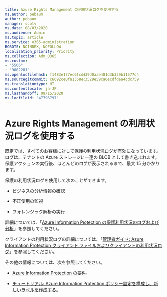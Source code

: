 ```yaml
---
title: Azure Rights Management の利用状況ログを使用する
ms.author: pebaum
author: pebaum
manager: scotv
ms.date: 08/03/2020
ms.audience: Admin
ms.topic: article
ms.service: o365-administration
ROBOTS: NOINDEX, NOFOLLOW
localization_priority: Priority
ms.collection: Adm_O365
ms.custom:
- "5506"
- "9002281"
ms.openlocfilehash: f1483e177ec6fcdd39d0aae481d3b329b11577d4
ms.sourcegitcommit: c6692ce0fa1358ec3529e59ca0ecdfdea4cdc759
ms.translationtype: HT
ms.contentlocale: ja-JP
ms.lasthandoff: 09/15/2020
ms.locfileid: "47796797"
---
```

# <a name="use-usage-logging-for-azure-rights-management"></a>Azure Rights Management の利用状況ログを使用する

既定では、すべてのお客様に対して保護の利用状況ログが有効になっています。 ログは、テナントの Azure ストレージに一連の BLOB として書き込まれます。 保護アクションの実行後、ほとんどのログが表示されるまで、最大 15 分かかります。

保護の利用状況ログを使用して次のことができます。

- ビジネスの分析情報の確認

- 不正使用の監視

- フォレンジック解析の実行

詳細については、「[Azure Information Protection の保護利用状況のログおよび分析](https://docs.microsoft.com/azure/information-protection/log-analyze-usage)」を参照してください。

クライアントの利用状況ログの詳細については、「[管理者ガイド: Azure Information Protection クライアント ファイルおよびクライアントの利用状況ログ](https://docs.microsoft.com/azure/information-protection/rms-client/client-admin-guide-files-and-logging)」を参照してください。

その他の情報については、次を参照してください。

- [Azure Information Protection の要件](https://docs.microsoft.com/azure/information-protection/get-started/requirements)。
    
- [チュートリアル: Azure Information Protection ポリシー設定を構成し、新しいラベルを作成する](https://docs.microsoft.com/azure/information-protection/get-started/infoprotect-quick-start-tutorial)。